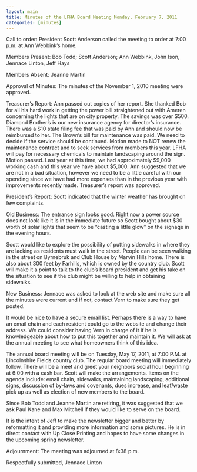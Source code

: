 ```yaml
---
layout: main
title: Minutes of the LFHA Board Meeting Monday, February 7, 2011
categories: [minutes]
---
```


Call to order:  President Scott Anderson called the meeting to order
at 7:00 p.m. at Ann Webbink’s home.

Members Present:  Bob Todd; Scott Anderson; Ann Webbink, John Ison,
Jennace Linton, Jeff Hays

Members Absent: Jeanne Martin

Approval of Minutes:  The minutes of the November 1, 2010 meeting
were approved. 

Treasurer’s Report:  Ann passed out copies of her report. She
thanked Bob for all his hard work in getting the power bill
straightened out with Ameren concerning the lights that are on city
property. The savings was over $500. Diamond Brother’s is our new
insurance agency for director’s insurance. There was a $10 state
filing fee that was paid by Ann and should now be reimbursed to her.
The Brown’s bill for maintenance was paid. We need to decide if the
service should be continued. Motion made to NOT renew the
maintenance contract and to seek services from members this year.
LFHA will pay for necessary chemicals to maintain landscaping around
the sign. Motion passed. Last year at this time, we had
approximately $9,000 working cash and this year we have about
$5,000. Ann suggested that we are not in a bad situation, however we
need to be a little careful with our spending since we have had more
expenses than in the previous year with improvements recently made.
Treasurer’s report was approved. 

President’s Report: Scott indicated that the winter weather has
brought on few complaints. 

Old Business: 
The entrance sign looks good. Right now a power source does not look
like it is in the immediate future so Scott bought about $30 worth
of solar lights that seem to be “casting a little glow” on the
signage in the evening hours. 

Scott would like to explore the possibility of putting sidewalks in
where they are lacking as residents must walk in the street. People
can be seen walking in the street on Byrnebruk and Club House by
Marvin Hills home. There is also about 300 feet by Farhills, which
is owned by the country club. Scott will make it a point to talk to
the club’s board president and get his take on the situation to see
if the club might be willing to help in obtaining sidewalks. 

New Business: 
Jennace was asked to look at the web site and make sure all the
minutes were current and if not, contact Vern to make sure they get
posted. 

It would be nice to have a secure email list. Perhaps there is a way
to have an email chain and each resident could go to the website and
change their address. We could consider having Vern in charge of it
if he is knowledgeable about how to put this together and maintain
it. We will ask at the annual meeting to see what homeowners think
of this idea.  

The annual board meeting will be on Tuesday, May 17, 2011, at 7:00
P.M. at Lincolnshire Fields country club. The regular board meeting
will immediately follow. There will be a meet and greet your
neighbors social hour beginning at 6:00 with a cash bar. Scott will
make the arrangements. Items on the agenda include: email chain,
sidewalks, maintaining landscaping, additional signs, discussion of
by-laws and covenants, dues increase, and leaf/waste pick up as well
as election of new members to the board. 

Since Bob Todd and Jeanne Martin are retiring, it was suggested that
we ask Paul Kane and Max Mitchell if they would like to serve on the
board. 

It is the intent of Jeff to make the newsletter bigger and better by
reformatting it and providing more information and some pictures. He
is in direct contact with Up Close Printing and hopes to have some
changes in the upcoming spring newsletter.  

Adjournment:  The meeting was adjourned at 8:38 p.m.

Respectfully submitted,
Jennace Linton
